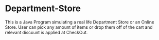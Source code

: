 # Department-Store

This is a Java Program simulating a real life Department Store or an Online Store. User can pick any amount of items or drop them off of the cart and relevant discount is applied at CheckOut.
